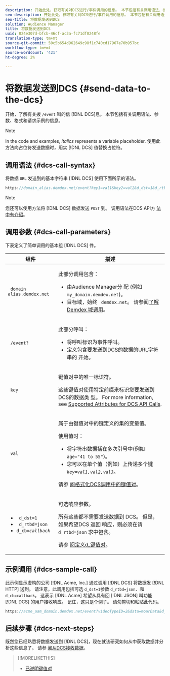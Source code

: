 ```yaml
---
description: 开始此处，获取有关对DCS进行/事件调用的信息。 本节包括有关调用语法、参数、格式和请求示例的信息。
seo-description: 开始此处，获取有关对DCS进行/事件调用的信息。 本节包括有关调用语法、参数、格式和请求示例的信息。
seo-title: 将数据发送到DCS
solution: Audience Manager
title: 将数据发送到DCS
uuid: 024e307d-bfcb-46cf-ac3a-fc71df0248fe
translation-type: tm+mt
source-git-commit: 50c5b654d962649c98f1c740cd17967e70b957bc
workflow-type: tm+mt
source-wordcount: '421'
ht-degree: 2%

---
```



# 将数据发送到DCS {#send-data-to-the-dcs}

开始，了解有关拨 `/event` 叫的信 [!DNL DCS]息。 本节包括有关调用语法、参数、格式和请求示例的信息。

>[!NOTE]
>
>In the code and examples, *italics* represents a variable placeholder. 使用此方法向占位符发送数据时，用实 [!DNL DCS] 值替换占位符。

## 调用语法 {#dcs-call-syntax}

将数据 `URL` 发送到的基本字符串 [!DNL DCS] 使用下面所示的语法。

```js
https://domain_alias.demdex.net/event?key1=val1&key2=val2&d_dst=1&d_rtbd=json&d_cb=callback
```

>[!NOTE]
>
>您还可以使用方法将 [!DNL DCS] 数据发送 `POST` 到。 调用语法在DCS API方 [法中有介绍](../../../api/dcs-intro/dcs-api-reference/dcs-api-methods.md)。

## 调用参数 {#dcs-call-parameters}

下表定义了简单调用的基本组 [!DNL DCS] 件。

<table id="table_5F6A5B324EB848168543386516FBF384"> 
 <thead> 
  <tr> 
   <th colname="col1" class="entry"> 组件 </th> 
   <th colname="col2" class="entry"> 描述 </th> 
  </tr> 
 </thead>
 <tbody> 
  <tr> 
   <td colname="col1"> <p> <code> domain alias.demdex.net</code> </p> </td> 
   <td colname="col2"> <p>此部分调用包含： </p> <p> 
     <ul id="ul_3EDA9C7BA6794D06BCB07A75A9BD2372"> 
      <li id="li_74624CA78D6F4536A8164AE1FA1DECB9">由Audience Manager分 <span class="keyword"> 配</span> (例如 <code> my_domain.demdex.net</code>)。 </li> 
      <li id="li_08ABE91CA247403AA480B3FB4BEF83BA">目标域，始终 <code> demdex.net</code>。 请参阅<a href="../../../reference/demdex-calls.md">了解 Demdex 域调用</a>。 </li> 
     </ul> </p> </td> 
  </tr> 
  <tr> 
   <td colname="col1"> <p> <code> /event?</code> </p> </td> 
   <td colname="col2"> <p>此部分呼叫： </p> <p> 
     <ul id="ul_6332444A305A4F12A7CBE471CA508516"> 
      <li id="li_1C5C111B2B0E4621B3FC0C20D6516041">将呼叫标识为事件呼叫。 </li> 
      <li id="li_DBCE9B1C70604A629ECD7AC0A9052198">定义包含要发送到DCS的数据的URL字符串的 <span class="wintitle"> 开始</span>。 </li> 
     </ul> </p> </td> 
  </tr> 
  <tr> 
   <td colname="col1"> <p> <code> key</code> </p> </td> 
   <td colname="col2"> <p>键值对中的唯一标识符。 </p> <p>这些键值对使用特定前缀来标识您要发送到DCS的数据类 <span class="wintitle"> 型</span>。 For more information, see <a href="../../../api/dcs-intro/dcs-api-reference/dcs-keys.md"> Supported Attributes for DCS API Calls</a>. </p> </td> 
  </tr> 
  <tr> 
   <td colname="col1"> <p> <code> val</code> </p> </td> 
   <td colname="col2"> <p>属于由键值对中的键定义的集的变量值。 </p> <p>使用值时： </p> <p> 
     <ul id="ul_624DC78759F74AD8920220058E54E083"> 
      <li id="li_091E5B4820EC4A93B775433E428E74AB">将字符串数据括在多次引号中(例如 <code> age="41 to 55"</code>)。 </li> 
      <li id="li_C558E3BA6EE34413BBBB962D4CD0D10E">您可以在单个值（例如）上传递多个键 <i><code>key</i>=<i>val1,val2,val3</i></code></i>。 </li> 
     </ul> </p> <p>请参 <a href="../../../api/dcs-intro/dcs-api-reference/dcs-key-format.md"> 阅格式化DCS调用中的键值对</a>。 </p> </td>
  </tr> 
  <tr> 
   <td colname="col1"> <p> 
     <ul id="ul_36E2C1A0538D4D2C94DFC1335720A524"> 
      <li id="li_8902EED431CE4F0189A94868FA52DB1F"> <code> d_dst=1</code> </li> 
      <li id="li_4B6B29499D444E31808DE0A9AA0442D0"> <code> d_rtbd=json</code> </li> 
      <li id="li_3430CD0438604B83BE6437E6EC480816"> <code>d_cb=<i>callback</i></code> </li>
     </ul> </p> </td> 
   <td colname="col2"> <p>可选响应参数。 </p> <p> 所有这些都不需要发送数据到 <span class="wintitle"> DCS</span>。 但是，如果希望DCS <span class="wintitle"> 返回</span> 响应，则必须在请 <code> d_rtbd=json</code> 求中包含。 </p> <p>请参 <a href="../../../api/dcs-intro/dcs-api-reference/dcs-keys.md#d-attributes"> 阅定义d_键值对</a>。 </p> </td> 
  </tr>
 </tbody>
</table>

## 示例调用 {#dcs-sample-call}

此示例显示虚构的公司 [!DNL Acme, Inc.] 通过调用 [!DNL DCS] 将数据发 [!DNL HTTP] 送到。 请注意，此调用包括可选 `d_dst=1`参数 `d_rtbd=json`、和 `d_cb=callback`。 这表示 [!DNL Acme] 希望从具有回 [!DNL JSON] 叫功能 [!DNL DCS] 的用户接收响应。 记住，这只是个例子。 请勿剪切和粘贴此代码。

```js
https://acme_aam_domain.demdex.net/event?videoTypeID=2&data=moarData&d_dst=1&d_rtbd=json&d_cb=acme_callback
```

## 后续步骤 {#dcs-next-steps}

既然您已经熟悉将数据发送到 [!DNL DCS]，现在就该研究如何从中获取数据并分析这些信息了。 请参 [阅从DCS接收数据](../../../api/dcs-intro/dcs-event-calls/dcs-url-receive.md)。

>[!MORELIKETHIS]
>
>* [已说明键值对](../../../reference/key-value-pairs-explained.md)

